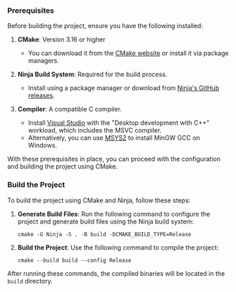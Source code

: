 ### Prerequisites

Before building the project, ensure you have the following installed:

1. **CMake**: Version 3.16 or higher

   - You can download it from the [CMake website](https://cmake.org/download/) or install it via package managers.

2. **Ninja Build System**: Required for the build process.

   - Install using a package manager or download from [Ninja's GitHub releases](https://github.com/ninja-build/ninja/releases).

3. **Compiler**: A compatible C compiler.
   - Install [Visual Studio](https://visualstudio.microsoft.com/de/downloads/) with the "Desktop development with C++" workload, which includes the MSVC compiler.
   - Alternatively, you can use [MSYS2](https://www.msys2.org/) to install MinGW GCC on Windows.

With these prerequisites in place, you can proceed with the configuration and building the project using CMake.

### Build the Project

To build the project using CMake and Ninja, follow these steps:

1. **Generate Build Files**: Run the following command to configure the project and generate build files using the Ninja build system:

   `cmake -G Ninja -S . -B build -DCMAKE_BUILD_TYPE=Release`

2. **Build the Project**: Use the following command to compile the project:

   `cmake --build build --config Release`

After running these commands, the compiled binaries will be located in the `build` directory.
